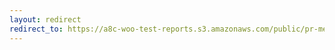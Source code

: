```yaml
---
layout: redirect
redirect_to: https://a8c-woo-test-reports.s3.amazonaws.com/public/pr-merge/44644/api/index.html
---
```

